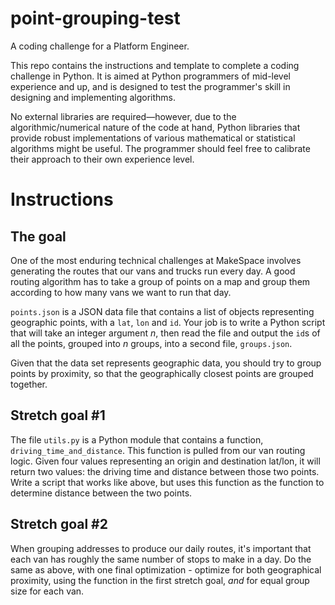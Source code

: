 # point-grouping-test
A coding challenge for a Platform Engineer.

This repo contains the instructions and template to complete a coding challenge in Python. It is aimed at Python programmers of mid-level experience and up, and is designed to test the programmer's skill in designing and implementing algorithms. 

No external libraries are required—however, due to the algorithmic/numerical nature of the code at hand, Python libraries that provide robust implementations of various mathematical or statistical algorithms might be useful. The programmer should feel free to calibrate their approach to their own experience level. 

# Instructions

## The goal
One of the most enduring technical challenges at MakeSpace involves generating the routes that our vans and trucks run every day. A good routing algorithm has to take a group of points on a map and group them according to how many vans we want to run that day.

`points.json` is a JSON data file that contains a list of objects representing geographic points, with a `lat`, `lon` and `id`. Your job is to write a Python script that will take an integer argument *n*, then read the file and output the `id`s of all the points, grouped into *n* groups, into a second file, `groups.json`.

Given that the data set represents geographic data, you should try to group points by proximity, so that the geographically closest points are grouped together. 

## Stretch goal #1

The file `utils.py` is a Python module that contains a function, `driving_time_and_distance`. This function is pulled from our van routing logic. Given four values representing an origin and destination lat/lon, it will return two values: the driving time and distance between those two points. Write a script that works like above, but uses this function as the function to determine distance between the two points.

## Stretch goal #2

When grouping addresses to produce our daily routes, it's important that each van has roughly the same number of stops to make in a day. Do the same as above, with one final optimization - optimize for both geographical proximity, using the function in the first stretch goal, *and* for equal group size for each van.
